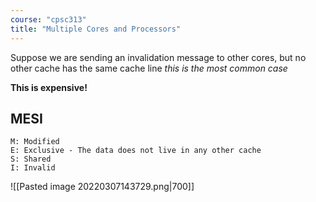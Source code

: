 ```yaml
---
course: "cpsc313"
title: "Multiple Cores and Processors"
---
```


Suppose we are sending an invalidation message to other cores, but
no other cache has the same cache line
*this is the most common case*

**This is expensive!**

## MESI
```
M: Modified
E: Exclusive - The data does not live in any other cache
S: Shared
I: Invalid
```

![[Pasted image 20220307143729.png|700]]
